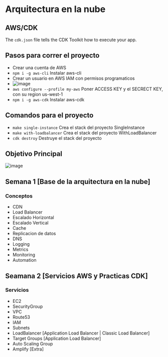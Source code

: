 # Arquitectura en la nube
## AWS/CDK


The `cdk.json` file tells the CDK Toolkit how to execute your app.

## Pasos para correr el proyecto
* Crear una cuenta de AWS
* `npm i -g aws-cli` Instalar aws-cli
* Crear un usuario en AWS IAM con permisos programaticos
* ![image](https://user-images.githubusercontent.com/7213379/143156132-3f547045-62cc-45f5-a9c9-69c20a2748cc.png)
* `aws configure --profile my-aws` Poner ACCESS KEY y el SECRECT KEY, con su region us-west-1
* `npm i -g aws-cdk` Instalar aws-cdk

## Comandos para el proyecto
* `make single-instance` Crea el stack del proyecto SingleInstance
* `make with-loadbalancer` Crea el stack del proyecto WithLoadBalancer
* `cdk destroy` Destruye el stack del proyecto

## Objetivo Principal
![image](https://user-images.githubusercontent.com/7213379/143146596-67682471-1912-43b4-8b2b-42110f27c53e.png)

## Semana 1 [Base de la arquitectura en la nube]
### Conceptos
* CDN
* Load Balancer
* Escalado Horizontal
* Escalado Vertical
* Cache
* Replicacion de datos
* DNS
* Logging
* Metrics
* Monitoring
* Automation

## Seamana 2 [Servicios AWS y Practicas CDK]
### Servicios
* EC2
* SecurityGroup
* VPC
* Route53
* IAM
* Subnets
* LoadBalancer [Application Load Balancer | Classic Load Balancer]
* Target Groups [Application Load Balancer]
* Auto Scaling Group
* Amplify [Extra]



